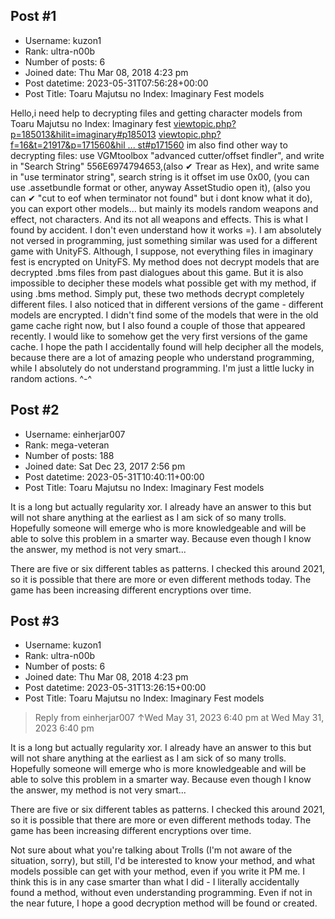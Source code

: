 ## Post #1
- Username: kuzon1
- Rank: ultra-n00b
- Number of posts: 6
- Joined date: Thu Mar 08, 2018 4:23 pm
- Post datetime: 2023-05-31T07:56:28+00:00
- Post Title: Toaru Majutsu no Index: Imaginary Fest models

Hello,i need help to decrypting files and getting character models from Toaru Majutsu no Index: Imaginary fest
[viewtopic.php?p=185013&hilit=imaginary#p185013](https://forum.xentax.com/viewtopic.php?p=185013&hilit=imaginary#p185013)
[viewtopic.php?f=16&t=21917&p=171560&hil ... st#p171560](https://forum.xentax.com/viewtopic.php?f=16&t=21917&p=171560&hilit=Imaginary+Fest#p171560)
im also find other way to decrypting files: use VGMtoolbox "advanced cutter/offset findler", and write in "Search String" 556E6974794653,(also ✔ Trear as Hex), and write same in "use terminator string", search string is it offset im use 0x00, (you can use .assetbundle format or other, anyway AssetStudio open it), (also you can ✔ "cut to eof when terminator not found" but i dont know what it do), you can export other models... but mainly its models random weapons and effect, not characters. And its not all weapons and effects. This is what I found by accident. I don't even understand how it works =). I am absolutely not versed in programming, just something similar was used for a different game with UnityFS. Although, I suppose, not everything files in imaginary fest is encrypted on UnityFS.
My method does not decrypt models that are decrypted .bms files from past dialogues about this game. But it is also impossible to decipher these models what possible get with my method, if using .bms method. Simply put, these two methods decrypt completely different files.
I also noticed that in different versions of the game - different models are encrypted. I didn't find some of the models that were in the old game cache right now, but I also found a couple of those that appeared recently. I would like to somehow get the very first versions of the game cache.
I hope the path I accidentally found will help decipher all the models, because there are a lot of amazing people who understand programming, while I absolutely do not understand programming. I'm just a little lucky in random actions. ^-^
## Post #2
- Username: einherjar007
- Rank: mega-veteran
- Number of posts: 188
- Joined date: Sat Dec 23, 2017 2:56 pm
- Post datetime: 2023-05-31T10:40:11+00:00
- Post Title: Toaru Majutsu no Index: Imaginary Fest models

It is a long but actually regularity xor. I already have an answer to this but will not share anything at the earliest as I am sick of so many trolls.
Hopefully someone will emerge who is more knowledgeable and will be able to solve this problem in a smarter way. Because even though I know the answer, my method is not very smart...

There are five or six different tables as patterns. I checked this around 2021, so it is possible that there are more or even different methods today.
The game has been increasing different encryptions over time.
## Post #3
- Username: kuzon1
- Rank: ultra-n00b
- Number of posts: 6
- Joined date: Thu Mar 08, 2018 4:23 pm
- Post datetime: 2023-05-31T13:26:15+00:00
- Post Title: Toaru Majutsu no Index: Imaginary Fest models

> Reply from einherjar007 ↑Wed May 31, 2023 6:40 pm at Wed May 31, 2023 6:40 pm
>
> 
It is a long but actually regularity xor. I already have an answer to this but will not share anything at the earliest as I am sick of so many trolls.
Hopefully someone will emerge who is more knowledgeable and will be able to solve this problem in a smarter way. Because even though I know the answer, my method is not very smart...

There are five or six different tables as patterns. I checked this around 2021, so it is possible that there are more or even different methods today.
The game has been increasing different encryptions over time.

Not sure about what you're talking about Trolls (I'm not aware of the situation, sorry), but still, I'd be interested to know your method, and what models possible can get with your method, even if you write it PM me. I think this is in any case smarter than what I did - I literally accidentally found a method, without even understanding programming.
Even if not in the near future, I hope a good decryption method will be found or created.
